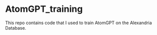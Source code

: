 # AtomGPT_training
This repo contains code that I used to train AtomGPT on the Alexandria Database.
